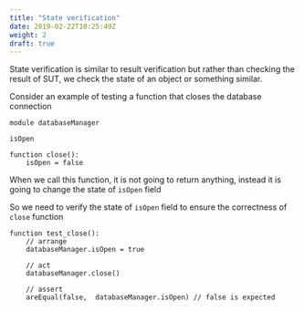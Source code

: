 ```yaml
---
title: "State verification"
date: 2019-02-22T10:25:49Z
weight: 2
draft: true
---
```


State verification is similar to result verification but rather than checking the result of SUT, we check the state of an object or something similar. 

Consider an example of testing a function that closes the database connection

```
module databaseManager

isOpen

function close():
    isOpen = false
```

When we call this function, it is not going to return anything, instead it is going to change the state of `isOpen` field

So we need to verify the state of `isOpen` field to ensure the correctness of `close` function

```
function test_close():
    // arrange
    databaseManager.isOpen = true

    // act
    databaseManager.close()

    // assert
    areEqual(false,  databaseManager.isOpen) // false is expected

```